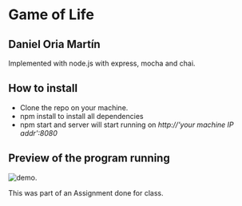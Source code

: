 # Game of Life

## Daniel Oria Martín

Implemented with node.js with express, mocha and chai.

## How to install

* Clone the repo on your machine.
* npm install to install all dependencies
* npm start and server will start running on *http://'your machine IP addr':8080*

## Preview of the program running

![demo.](img/demo.gif "demo.")

This was part of an Assignment done for class.

